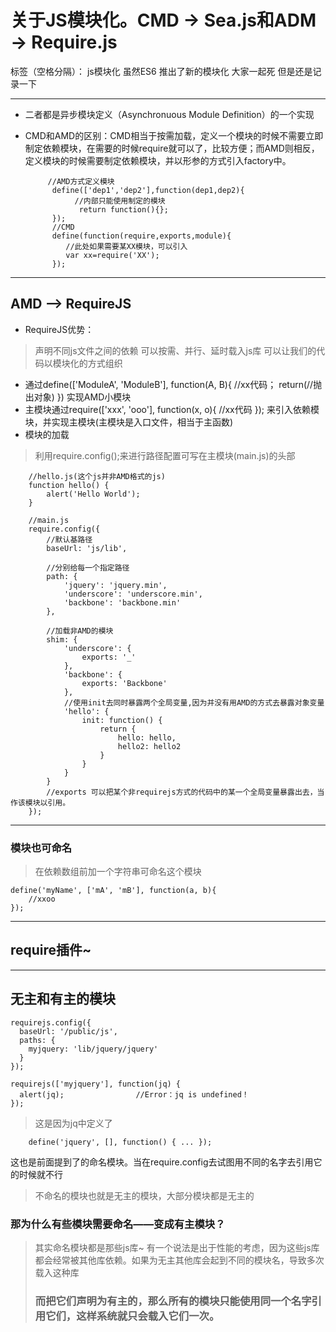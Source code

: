 ﻿# 关于JS模块化。CMD -> Sea.js和ADM -> Require.js

标签（空格分隔）： js模块化 虽然ES6 推出了新的模块化 大家一起死 但是还是记录一下

---

- 二者都是异步模块定义（Asynchronuous Module Definition）的一个实现
- CMD和AMD的区别：CMD相当于按需加载，定义一个模块的时候不需要立即制定依赖模块，在需要的时候require就可以了，比较方便；而AMD则相反，定义模块的时候需要制定依赖模块，并以形参的方式引入factory中。


           //AMD方式定义模块
            define(['dep1','dep2'],function(dep1,dep2){
                 //内部只能使用制定的模块
                  return function(){};
            });
            //CMD
            define(function(require,exports,module){
               //此处如果需要某XX模块，可以引入
               var xx=require('XX');
            });


----------
## AMD --> RequireJS
- RequireJS优势：
> 声明不同js文件之间的依赖
可以按需、并行、延时载入js库
可以让我们的代码以模块化的方式组织
- 通过define(['ModuleA', 'ModuleB'], function(A, B){ //xx代码； return(//抛出对象) })             实现AMD小模块
- 主模块通过require(['xxx', 'ooo'], function(x, o){
       //xx代码
  });
来引入依赖模块，并实现主模块(主模块是入口文件，相当于主函数)
- 模块的加载
> 利用require.config();来进行路径配置可写在主模块(main.js)的头部

        
        //hello.js(这个js并非AMD格式的js)
        function hello() {
            alert('Hello World');
        }
        
        //main.js
        require.config({
            //默认基路径
            baseUrl: 'js/lib',
            
            //分别给每一个指定路径
            path: {
                'jquery': 'jquery.min',
                'underscore': 'underscore.min',
                'backbone': 'backbone.min'
            },
            
            //加载非AMD的模块
            shim: {
                'underscore': {
                    exports: '_'
                },
                'backbone': {
                    exports: 'Backbone'
                },
                //使用init去同时暴露两个全局变量,因为并没有用AMD的方式去暴露对象变量
                'hello': {
                    init: function() {
                        return {
                            hello: hello,
                            hello2: hello2
                        }
                    }
                }
            }
            //exports 可以把某个非requirejs方式的代码中的某一个全局变量暴露出去，当作该模块以引用。
        });
        
        


----------
### 模块也可命名
> 在依赖数组前加一个字符串可命名这个模块

    define('myName', ['mA', 'mB'], function(a, b){
        //xxoo
    });
    


----------
## require插件~


----------
## 无主和有主的模块

    requirejs.config({
      baseUrl: '/public/js',
      paths: {
        myjquery: 'lib/jquery/jquery'
      }
    });
    
    requirejs(['myjquery'], function(jq) {
      alert(jq);                //Error：jq is undefined！
    });
    
> 这是因为jq中定义了

        define('jquery', [], function() { ... });
        
这也是前面提到了的命名模块。当在require.config去试图用不同的名字去引用它的时候就不行

> 不命名的模块也就是无主的模块，大部分模块都是无主的

### 那为什么有些模块需要命名——变成有主模块？
> 其实命名模块都是那些js库~
有一个说法是出于性能的考虑，因为这些js库都会经常被其他库依赖。如果为无主其他库会起到不同的模块名，导致多次载入这种库
> ### 而把它们声明为有主的，那么所有的模块只能使用同一个名字引用它们，这样系统就只会载入它们一次。